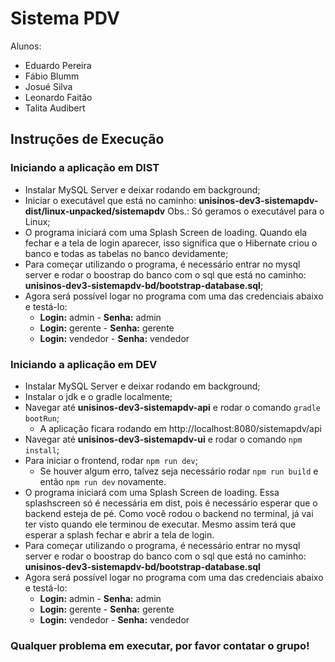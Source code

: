 # Sistema PDV
Alunos:
- Eduardo Pereira
- Fábio Blumm
- Josué Silva
- Leonardo Faitão
- Talita Audibert

## Instruções de Execução

### Iniciando a aplicação em DIST

 - Instalar MySQL Server e deixar rodando em background;
 - Iniciar o executável que está no caminho:
	**unisinos-dev3-sistemapdv-dist/linux-unpacked/sistemapdv**
	Obs.: Só geramos o executável para o Linux;
 - O programa iniciará com uma Splash Screen de loading. Quando ela fechar e a tela de login aparecer, isso significa que o Hibernate criou o banco e todas as tabelas no banco devidamente;
 - Para começar utilizando o programa, é necessário entrar no mysql server e rodar o boostrap do banco com o sql que está no caminho:
	**unisinos-dev3-sistemapdv-bd/bootstrap-database.sql**;
 - Agora será possível logar no programa com uma das credenciais abaixo e testá-lo:
 	- **Login:** admin    - **Senha:** admin
 	- **Login:** gerente  - **Senha:** gerente
 	- **Login:** vendedor - **Senha:** vendedor

### Iniciando a aplicação em DEV

 - Instalar MySQL Server e deixar rodando em background;
 - Instalar o jdk e o gradle localmente;
 - Navegar até **unisinos-dev3-sistemapdv-api** e rodar o comando `gradle bootRun`;
 	- A aplicação ficara rodando em http://localhost:8080/sistemapdv/api
 - Navegar até **unisinos-dev3-sistemapdv-ui** e rodar o comando `npm install`;
 - Para iniciar o frontend, rodar `npm run dev`;
 	- Se houver algum erro, talvez seja necessário rodar `npm run build` e então `npm run dev` novamente.
 - O programa iniciará com uma Splash Screen de loading. Essa splashscreen só é necessária em dist, pois é necessário esperar que o backend esteja de pé. Como você rodou o backend no terminal, já vai ter visto quando ele terminou de executar. Mesmo assim terá que esperar a splash fechar e abrir a tela de login.
 - Para começar utilizando o programa, é necessário entrar no mysql server e rodar o boostrap do banco com o sql que está no caminho:
	**unisinos-dev3-sistemapdv-bd/bootstrap-database.sql**
 - Agora será possível logar no programa com uma das credenciais abaixo e testá-lo:
 	- **Login:** admin    - **Senha:** admin
 	- **Login:** gerente  - **Senha:** gerente
 	- **Login:** vendedor - **Senha:** vendedor

### Qualquer problema em executar, por favor contatar o grupo!